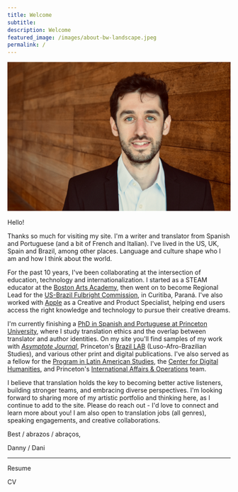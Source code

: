 ```yaml
---
title: Welcome 
subtitle: 
description: Welcome
featured_image: /images/about-bw-landscape.jpeg
permalink: /
---
```



![](/images/Persia.jpeg) 

Hello! 

Thanks so much for visiting my site. I'm a writer and translator from Spanish and Portuguese (and a bit of French and Italian). I've lived in the US, UK, Spain and Brazil, among other places. Language and culture shape who I am and how I think about the world.  

For the past 10 years, I've been collaborating at the intersection of education, technology and internationalization. I started as a STEAM educator at the [Boston Arts Academy](https://bostonartsacademy.org), then went on to become Regional Lead for the [US-Brazil Fulbright Commission](https://fulbright.org.br), in Curitiba, Paraná. I've also worked with [Apple](https://www.apple.com) as  a Creative and Product Specialist, helping end users access the right knowledge and technology to pursue their creative dreams. 

I'm currently finishing a [PhD in Spanish and Portuguese at Princeton University](https://spo.princeton.edu/people/daniel-persia-g-2), where I study translation ethics and the overlap between translator and author identities. On my site you'll find samples of my work with [*Asymptote Journal*](https://www.asymptotejournal.com), Princeton's [Brazil LAB](https://brazillab.princeton.edu) (Luso-Afro-Brazilian Studies), and various other print and digital publications. I've also served as a fellow for the [Program in Latin American Studies](https://plas.princeton.edu/people/daniel-persia), the [Center for Digital Humanities](https://cdh.princeton.edu/people/daniel-persia/), and Princeton's [International Affairs & Operations](https://provost.princeton.edu/what-we-do/international-affairs-operations) team. 

I believe that translation holds the key to becoming better active listeners, building stronger teams, and  embracing diverse perspectives. I'm looking forward to sharing more of my artistic portfolio and thinking here, as I continue to add to the site. Please do reach out - I'd love to connect and learn more about you! I am also open to translation jobs (all genres), speaking engagements, and creative collaborations. 

Best / abrazos / abraços, 

Danny / Dani

---

Resume

CV



